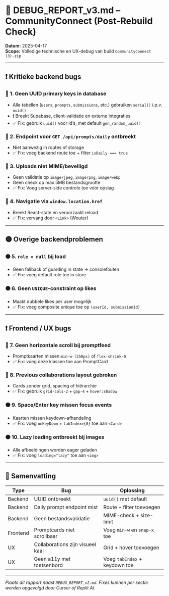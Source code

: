 # 🐞 DEBUG_REPORT_v3.md – CommunityConnect (Post-Rebuild Check)

**Datum:** 2025-04-17  
**Scope:** Volledige technische en UX-debug van build `CommunityConnect (3).zip`

---

## ❗ Kritieke backend bugs

### 🔴 1. Geen UUID primary keys in database
- Alle tabellen (`users`, `prompts`, `submissions`, etc.) gebruiken `serial()` i.p.v. `uuid()`
- ❗ Breekt Supabase, client-validatie en externe integraties
- ✅ Fix: gebruik `uuid()` voor id’s, met default `gen_random_uuid()`

### 🔴 2. Endpoint voor `GET /api/prompts/daily` ontbreekt
- Niet aanwezig in routes of storage
- ✅ Fix: voeg backend route toe + filter `isDaily === true`

### 🔴 3. Uploads niet MIME/beveiligd
- Geen validatie op `image/jpeg`, `image/png`, `image/webp`
- Geen check op max 5MB bestandsgrootte
- ✅ Fix: Voeg server-side controle toe vóór opslag

### 🔴 4. Navigatie via `window.location.href`
- Breekt React-state en veroorzaakt reload
- ✅ Fix: vervang door `<Link>` (Wouter)

---

## 🟡 Overige backendproblemen

### 🟠 5. `role = null` bij load
- Geen fallback of guarding in state → consolefouten
- ✅ Fix: voeg default role toe in store

### 🟠 6. Geen `UNIQUE`-constraint op likes
- Maakt dubbele likes per user mogelijk
- ✅ Fix: voeg composite unique toe op `(userId, submissionId)`

---

## ❗ Frontend / UX bugs

### 🔴 7. Geen horizontale scroll bij promptfeed
- Promptkaarten missen `min-w-[250px]` of `flex-shrink-0`
- ✅ Fix: voeg deze klassen toe aan PromptCard

### 🔴 8. Previous collaborations layout gebroken
- Cards zonder grid, spacing of hiërarchie
- ✅ Fix: gebruik `grid-cols-2` + `gap-4` + `hover:shadow`

### 🟠 9. Space/Enter key missen focus events
- Kaarten missen keydown-afhandeling
- ✅ Fix: voeg `onKeyDown` + `tabIndex={0}` toe aan `<Card>`

### 🟠 10. Lazy loading ontbreekt bij images
- Alle afbeeldingen worden eager geladen
- ✅ Fix: voeg `loading="lazy"` toe aan `<img>`

---

## 🧪 Samenvatting

| Type    | Bug                              | Oplossing                        |
|---------|-----------------------------------|----------------------------------|
| Backend | UUID ontbreekt                   | `uuid()` met default             |
| Backend | Daily prompt endpoint mist       | Route + filter toevoegen         |
| Backend | Geen bestandsvalidatie           | MIME-check + size-limit          |
| Frontend| Promptcards niet scrollbaar      | Voeg `min-w` en `snap-x` toe     |
| UX      | Collaborations zijn visueel kaal | Grid + hover toevoegen           |
| UX      | Geen a11y met toetsenbord        | Voeg `tabIndex` + keydown toe    |

---

*Plaats dit rapport naast `DEBUG_REPORT_v2.md`. Fixes kunnen per sectie worden opgevolgd door Cursor of Replit AI.*
